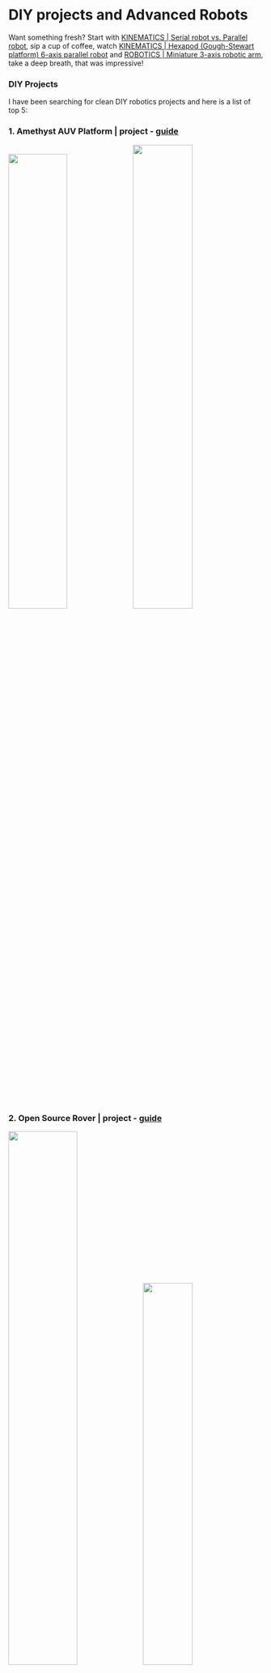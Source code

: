 # DIY projects and Advanced Robots

Want something fresh? Start with [KINEMATICS | Serial robot vs. Parallel robot](https://youtu.be/3fbmguBgVPA), sip a cup of coffee, watch [KINEMATICS | Hexapod (Gough-Stewart platform) 6-axis parallel robot](https://youtu.be/xiECumcaEx0) and [ROBOTICS | Miniature 3-axis robotic arm](https://youtu.be/yhdL4jz74WM), take a deep breath, that was impressive!

### DIY Projects
I have been searching for clean DIY robotics projects and here is a list of top 5:

### 1. Amethyst AUV Platform | project - [guide](https://beobachtung3d.com/projects/amethyst)

<img src="img/sub.jpg" width=48%><a> </a><img src="img/sub2.jpg" width=48.5%>

### 2. Open Source Rover | project - [guide](https://github.com/jakkra/Mars-Rover)
<img src="img/rover.webp" width=52%><a> </a><img src="img/rover2.jpg" width=44%>

### 3. Robotic Arm | project - [guide](https://github.com/peng-zhihui/Dummy-Robot), [video](https://youtu.be/F29vrvUwqS4)
<img src="img/dof.jpg" width=48%><a> </a><img src="img/dof2.png" width=48%>

### 4. Modular Rocket | project - [guide](https://bps.space/), @[BPS Space](https://www.youtube.com/@BPSspace)
<img src="img/ro.jpeg" width=64%><a> </a><img src="img/ro2.avif" width=32%>

### 5. MorpHex MKII | project - [guide](http://zentasrobots.com/robot-projects/morphex-mkii/) | [video](https://youtu.be/yn3FWb-vQQ4)
<img src="img/m1.jpg" width=48%><a> </a><img src="img/m2.jpg" width=48%>

### [Hexapod v2.1](https://youtu.be/To2Y6Mhu-CE?si=I9zZMNKVTwplLBWx), [Rocket guidance and flight trajectory control](https://youtu.be/4xEx2EQIPD4?si=GUrs2l8139btoGnk), [로봇 복싱](https://youtu.be/wthjhzUzqRo?si=_FdlQXvVRYrXG48T), [Testing Out JPL’s New Snake Robot](https://youtu.be/ifCIDT4X9AM?si=lzaokjMIIt9V4sf6), [MX-Phoenix fast walking among people](https://youtu.be/mcw_0cIyr9Y?si=WYGC7degO_f0HiJQ), [Festo BionicSwift 2021](https://youtu.be/hUE8o056Cpc?si=_N_fhnteQ06q4BP-), [Orwell the Hexapod Robot](https://youtu.be/IAX3vwjZ4m4?si=2yLEiSOVdAsnoPI6), [Open Source Motion Capture for Autonomous Drones](https://youtu.be/0ql20JKrscQ?si=CX2fn0w0DLLOXuXH), [Building the MOST MANEUVERABLE submarine](https://youtu.be/ol0xvj7TAeM?si=Yn6qIoy_lHij0qWu), [Robotic arm controlled with three axis joystick](https://youtu.be/JDUm7V1Xa9s?si=pJvnwIf_anVl-k_J), [Building a rocket bird (ornithopter)](https://youtu.be/angnUj0-yhQ?si=5GU7BRpMTntdSXGV), [Fourier’s GR-1 Humanoids](https://youtu.be/jLwhKJ1uqb0?si=mgOetZwYuhgSLqZY), [LimX Dynamics’ Biped Robot](https://youtu.be/UpNid_rWDnI?si=2JVc9MZHKOHSPWo3), [AMBIDEX: 혁신적 매커니즘의 양팔 로봇](https://youtu.be/3LvZyOY6vVk?si=aUQzFbEGNNUeIX-g), [Disney : Droids in Training](https://youtu.be/qNfRgZMWyCI?si=e6gCBcMd-fghG8T9), [I built a rover using a Raspberry Pi & Arduino](https://youtu.be/IoCaTgmUSvc?si=scw2Kbb-4KoZGsjM), [A ROS2 Self Balancing Robot](https://youtu.be/ZrFPCvi1gjE?si=OFpWufCM7eUJOYvk), [Caterpillar type robot SLAM Navigation test - 무한궤도 타입 로봇 성능테스트](https://youtu.be/SklJSdrUJdI?si=CZwSBpLFZy37Mw_7), [hinotori™ Robotic Assisted Surgery System](https://youtu.be/XVNb1KbkJOU?si=rQwOCIO1zITgewI7), [I Built a Robot Dog and Made it Dance](https://youtu.be/VhUvoV5XyRg?si=h_c6dAP6BFhL666x), [I Built an Arduino Powered Hexapod from Scratch](https://youtu.be/u-U2VmCW-e8?si=yDvryQittQYZ7EG3), [Open Source Motion Capture for Autonomous Drones](https://youtu.be/0ql20JKrscQ?si=snPrcg94jpFSSKr2), [ESP32 based omnidirectional robots w/ camera](https://youtu.be/OIdMkZyhx7E?si=22pEj9o_8WDlK-ex), [Building a Companion Robot with Raspberry Pi and Arduino](https://youtu.be/Nqp4vuDWgpw?si=FmaQMUanlGVTKbSI), [Building a DIY REAPER Drone...](https://youtu.be/X-Q08HQq7fM?si=mNRcoJ-GLFOAG_o_), [Affordable DIY Robot Arm](https://youtu.be/KQ0SGzuE_xo?si=Ejl-n00F0RvKOLix).

## Advaned Robotics hardware :

### BRUCE (Bipedal Robot Unit with Compliance Enhanced)
<img src="img/bruce.jpg" width=100%>

[BRUCE](https://www.westwoodrobotics.io/bruce/) (Bipedal Robot Unit with Compliance Enhanced) is a kid-size humanoid robot open-platform for robotics research and education, originally developed at RoMeLa in joint effort with Westwood Robotics.

### Dingo Quadruped | [web](https://github.com/Yerbert/DingoQuadruped) : [[video](https://youtu.be/8KntOIgzUjY?si=x8aR25hHUyAICFm_)]

<img src="img/dingo.jpg" width=61.5%><a> </a><img src="img/dingo_flow.png" width=33.5%>

### OpenSource Hardware Project : [OpenHand](https://www.eng.yale.edu/grablab/openhand/)

<img src="img/openhand.png" width=31.5%><a> </a><img src="img/openhand3.png" width=27.5%><a> </a><img src="img/openhand2.png" width=36.5%>

### Underwater / Marine Robotics 

#### [BlueROV2](https://bluerobotics.com/store/rov/bluerov2/) | [Naticus Robotics](https://nauticusrobotics.com/) : [Aquanaut](https://nauticusrobotics.com/aquanaut/) and [Hydronaut](https://nauticusrobotics.com/hydronaut/)

<img src="img/blue.jpg" width=15.5%><a> </a><img src="img/blue2.jpg" width=15.5%><a> </a><img src="img/aqua.gif" width=32.5%><a> </a><img src="img/hydro.gif" width=32.5%>


### Robotic Arms, Grippers and Advanced Robotic Manipulator

#### order : [TM Robot](https://www.tm-robot.com/en/#), [mycobot](https://shop.elephantrobotics.com/en-de/collections/mycobot), [robotshop](https://www.robotshop.com/collections/robotic-arms), [mybotshop](https://www.mybotshop.de/Robot-arms), [denso](https://www.densorobotics-europe.com/), [KUKA](https://www.kuka.com/), [reachrobotics](https://reachrobotics.com/), [dfrobot](https://www.dfrobot.com/)


<img src="img/ro.webp" width=49%><a> </a><img src="img/reachalpha.png" width=50%>

## Cutting Edge Robotics :

[ [Ameca facial motion capture](https://youtu.be/3OHILYjsW7c), [Boston Dynamics](https://youtu.be/fn3KWM1kuAw), [Robo Threads](https://youtu.be/INSyV4dgqu8), [Festo - Bionic Robotics](https://youtu.be/_qRGIRvr06w), [Deep Sea Soft Robotics](https://youtu.be/shr6sJy_29E), [OceanOneK](https://youtu.be/h2CLLBUpPZg), [Snake Robots](https://youtu.be/FWr-MvOOOYU), [Soft Robotic Fish](https://youtu.be/JPabeUxSfAw), [Xenobot 2.0](https://youtu.be/JPFRUZGqUFA), [MIT slime robot](https://youtu.be/VmV3m0QqNOY), [Search for Life: NASA JPL Explores Martian-Like Caves](https://youtu.be/qTW-dbZr4U8), [Drone reaches TRANSONIC prop tip SPEED](https://youtu.be/LbYEzEWvjr8), [ANYbotics](https://www.youtube.com/@ANYbotics), [Robot Animals](https://youtu.be/pd6HNSh0TJw), [Spot Levels Up | Boston Dynamics](https://youtu.be/qgHeCfMa39E), [Meet Alter 3, the singing and conducting humanoid robot!](https://youtu.be/LzDcIPipsT4?si=AylyoxQd6OLzgRS3), [MIT CSAIL Office Hours Episode 1: Robotics](https://youtu.be/l5o_edsg_nU?si=_u8_5sXS_p5wCCXb), [Assembler robots could eventually build almost anything](https://youtu.be/G94FDMGLwCc?si=sBCQ_KCqog87Z_Sm), [Robo-gripper grasps by reflex](https://youtu.be/XxDi-HEpXn4?si=_w4TGnfRkn-2PpzL), [The bio-inspired 'transformer' that crawls, rolls and flies](https://youtu.be/S4eQXXxUnNE?si=qAvabiZG2n-X6L1Y), [New 3D printer makes multi-material robots](https://youtu.be/2WL4b03Tfjg?si=4H4BCpz12QWQxylo), [Foundations of Spatial Perception for Robotics](https://youtu.be/AEaBq2-FeY0?si=pLZxHy3PY9aEFMGn), [A Look Into the Future of Robotics at MIT CSAIL | Strictly Robots](https://youtu.be/HmNxzg2_cso?si=vOPYQfA1bP4rtRPI) ]

## Sophia and Ameca

Sophia the robot @/[SophiatheRobot](https://www.youtube.com/@SophiatheRobot) | [Ameca](https://youtu.be/CDBWud9Uc7w?si=qOXoFX2QiJSzRlIw), [Ameca Facial Expressions](https://youtu.be/lHk7gspkj0I?si=T-fLyahmuHVcGmqE)

<img src="img/sophia.jpg" width=32%> <img src="img/ameca.jpg" width=29%> <img src="img/sophia.png" width=33%>

TESLA : [ [Optimus - Gen 2](https://youtu.be/cpraXaw7dyc?si=JjF_l5kGeI-npgzQ), [Tesla Bot Update](https://youtu.be/XiQkeWOFwmk?si=L9JDYPl41jj8-wFN) ]

<img src="img/tesla.jpg" width=51%> <img src="img/tesla2.webp" width=45%>

<table style="width:100%" > 
<tr>
<th>Spot Enterprise Package<br /> <img src="img/spot2.jpg" height=140px><a href="https://www.generationrobots.com/en/403823-spot-enterprise-package.html#/202-charging_dock-without_charging_dock">buy</a></th>
<th>Payload: Boston Dynamics Spot Arm<br /> <img src="img/spot_ar.jpg" height=140px>
 <a href="https://www.generationrobots.com/en/403824-payload-boston-dynamics-spot-arm.html">buy</a></th>
<th>Boston Dynamics Spot Dock<br /> <img src="img/spot_dock.jpg" height=140px> <a href="https://www.generationrobots.com/en/403767-boston-dynamics-spot-dock.html">buy</a></th>
<th>Additional Spot Battery<br /> <img src="img/spot_bat.jpg" height=140px><a href="https://www.generationrobots.com/en/403766-additional-spot-battery.html">buy</a></th>
<th>Payload: Boston Dynamics Spot CAM+IR (Thermal)<br /> <img src="img/spot_ca.jpg" height=140px><a href="https://www.generationrobots.com/en/403884-payload-boston-dynamics-spot-camir-thermal.html">buy</a></th>
</tr>


<tr>
<th>B1 Quadruped Robot Dog<br /> <img src="img/b1-.jpg" height=140px><a href="https://www.generationrobots.com/en/404030-b1-quadruped-robot-dog.html">buy</a></th>
<th>Aliengo quadruped robot<br /> <img src="img/al.jpg" height=140px>
 <a href="https://www.generationrobots.com/en/403913-aliengo-robot-dog-quadruped-robot.html#/287-version-basic">buy</a></th>
<th>TurtleBot3 Burger Mobile Robot<br /> <img src="img/tu.jpg" height=140px> <a href="https://www.generationrobots.com/en/402707-turtlebot3-burger-mobile-robot.html#/242-type_de_kit-with_raspberry_pi_4_2gb">buy</a></th>
<th>LIMO Open-Source Mobile Robot (ROS compatible)<br /> <img src="img/li.jpg" height=140px><a href="https://www.generationrobots.com/en/403880-limo-open-source-mobile-robot-ros-compatible.html#/249-type_de_kit-limo_standard_version">buy</a></th>
<th>Leo Rover Mobile Robot (without arm)<br /> <img src="img/ros.jpg" height=140px><a href="https://www.generationrobots.com/en/403285-turtle-rover-mobile-robot.html">buy</a></th>
</tr>

<tr>
<th>Kilobot robot (swarm robot)<br /> <img src="img/kilo.jpg" height=140px><a href="https://www.generationrobots.com/en/401427-kilobot-robot-pack-of-10-k-team.html">buy</a></th>
<th>e-puck2 (swarm robot)<br /> <img src="img/e-puck2.jpg" height=140px>
 <a href="https://www.generationrobots.com/en/403090-e-puck2.html">buy</a></th>
<th>Programmable Humanoid Robot NAO V6<br /> <img src="img/nao.jpg" height=140px> <a href="https://www.generationrobots.com/en/403100-programmable-humanoid-robot-nao-v6.html">buy</a></th>
<th>7-axis Franka Research 3 Robotic Arm + FCI licence<br /> <img src="img/7axis.jpg" height=140px><a href="https://www.generationrobots.com/en/403992-7-axis-franka-research-3-robotic-arm-fci-licence.html">buy</a></th>
<th>Doosan M1013 Robotic Arm<br /> <img src="img/doo.png" height=140px><a href="https://www.generationrobots.com/en/403413-doosan-m1013-robotic-arm.html">buy</a></th>
</tr>



</table>

resources - [grablab opensource hardware](https://www.eng.yale.edu/grablab/openrobothardware.html), @github/[awesome-robotics](https://github.com/mjyc/awesome-robotics-projects); articles - [Design and driving model for the quadruped robot: An elucidating draft](https://journals.sagepub.com/doi/10.1177/16878140211009035)